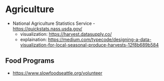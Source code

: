 # Agriculture

* National Agriculture Statistics Service - https://quickstats.nass.usda.gov/
  * visualization: https://harvest.datasupply.co/
  * explaination: https://medium.com/typecode/designing-a-data-visualization-for-local-seasonal-produce-harvests-12f8b689b584
## Food Programs
* https://www.slowfoodseattle.org/volunteer
